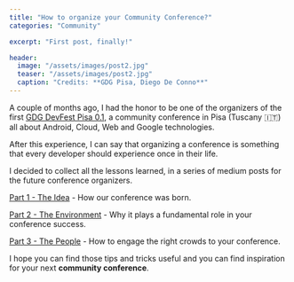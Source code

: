 ```yaml
---
title: "How to organize your Community Conference?"
categories: "Community"

excerpt: "First post, finally!"

header:
  image: "/assets/images/post2.jpg"
  teaser: "/assets/images/post2.jpg"
  caption: "Credits: **GDG Pisa, Diego De Conno**"
---
```


A couple of months ago, I had the honor to be one of the organizers of the first [GDG DevFest Pisa 0.1](https://devfest.gdgpisa.it/), a community conference in Pisa (Tuscany 🇮🇹) all about Android, Cloud, Web and Google technologies.

After this experience, I can say that organizing a conference is something that every developer should experience once in their life.

I decided to collect all the lessons learned, in a series of medium posts for the future conference organizers.

[Part 1 - The Idea](https://medium.com/@cortinico/how-to-organize-your-community-conference-part-1-c4d61927dbf5) - How our conference was born.

[Part 2 - The Environment](https://medium.com/@cortinico/how-to-organize-your-community-conference-part-2-35bcff56276a) - Why it plays a fundamental role in your conference success.

[Part 3 - The People](https://medium.com/@cortinico/how-to-organize-your-community-conference-part-3-589d2bceecee) - How to engage the right crowds to your conference.

I hope you can find those tips and tricks useful and you can find inspiration for your next **community conference**.